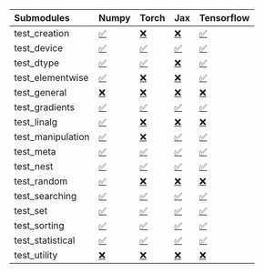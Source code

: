| Submodules        | Numpy                                                                                                                           | Torch                                                                                                                           | Jax                                                                                                                             | Tensorflow                                                                                                                      |
|:------------------|:--------------------------------------------------------------------------------------------------------------------------------|:--------------------------------------------------------------------------------------------------------------------------------|:--------------------------------------------------------------------------------------------------------------------------------|:--------------------------------------------------------------------------------------------------------------------------------|
| test_creation     | <a href="https://github.com/unifyai/ivy/runs/8169322267?check_suite_focus=true" rel="noopener noreferrer" target="_blank">✅</a> | <a href="https://github.com/unifyai/ivy/runs/8169322884?check_suite_focus=true" rel="noopener noreferrer" target="_blank">❌</a> | <a href="https://github.com/unifyai/ivy/runs/8169323666?check_suite_focus=true" rel="noopener noreferrer" target="_blank">❌</a> | <a href="https://github.com/unifyai/ivy/runs/8169324664?check_suite_focus=true" rel="noopener noreferrer" target="_blank">✅</a> |
| test_device       | <a href="https://github.com/unifyai/ivy/runs/8169322296?check_suite_focus=true" rel="noopener noreferrer" target="_blank">✅</a> | <a href="https://github.com/unifyai/ivy/runs/8169322933?check_suite_focus=true" rel="noopener noreferrer" target="_blank">✅</a> | <a href="https://github.com/unifyai/ivy/runs/8169323717?check_suite_focus=true" rel="noopener noreferrer" target="_blank">✅</a> | <a href="https://github.com/unifyai/ivy/runs/8169324713?check_suite_focus=true" rel="noopener noreferrer" target="_blank">✅</a> |
| test_dtype        | <a href="https://github.com/unifyai/ivy/runs/8169322331?check_suite_focus=true" rel="noopener noreferrer" target="_blank">✅</a> | <a href="https://github.com/unifyai/ivy/runs/8169322974?check_suite_focus=true" rel="noopener noreferrer" target="_blank">✅</a> | <a href="https://github.com/unifyai/ivy/runs/8169323771?check_suite_focus=true" rel="noopener noreferrer" target="_blank">❌</a> | <a href="https://github.com/unifyai/ivy/runs/8169324774?check_suite_focus=true" rel="noopener noreferrer" target="_blank">✅</a> |
| test_elementwise  | <a href="https://github.com/unifyai/ivy/runs/8169322375?check_suite_focus=true" rel="noopener noreferrer" target="_blank">✅</a> | <a href="https://github.com/unifyai/ivy/runs/8169323011?check_suite_focus=true" rel="noopener noreferrer" target="_blank">❌</a> | <a href="https://github.com/unifyai/ivy/runs/8169323837?check_suite_focus=true" rel="noopener noreferrer" target="_blank">❌</a> | <a href="https://github.com/unifyai/ivy/runs/8169324836?check_suite_focus=true" rel="noopener noreferrer" target="_blank">✅</a> |
| test_general      | <a href="https://github.com/unifyai/ivy/runs/8169322412?check_suite_focus=true" rel="noopener noreferrer" target="_blank">❌</a> | <a href="https://github.com/unifyai/ivy/runs/8169323047?check_suite_focus=true" rel="noopener noreferrer" target="_blank">❌</a> | <a href="https://github.com/unifyai/ivy/runs/8169323905?check_suite_focus=true" rel="noopener noreferrer" target="_blank">❌</a> | <a href="https://github.com/unifyai/ivy/runs/8169324880?check_suite_focus=true" rel="noopener noreferrer" target="_blank">❌</a> |
| test_gradients    | <a href="https://github.com/unifyai/ivy/runs/8169322454?check_suite_focus=true" rel="noopener noreferrer" target="_blank">✅</a> | <a href="https://github.com/unifyai/ivy/runs/8169323096?check_suite_focus=true" rel="noopener noreferrer" target="_blank">✅</a> | <a href="https://github.com/unifyai/ivy/runs/8169323967?check_suite_focus=true" rel="noopener noreferrer" target="_blank">✅</a> | <a href="https://github.com/unifyai/ivy/runs/8169324941?check_suite_focus=true" rel="noopener noreferrer" target="_blank">✅</a> |
| test_linalg       | <a href="https://github.com/unifyai/ivy/runs/8169322500?check_suite_focus=true" rel="noopener noreferrer" target="_blank">✅</a> | <a href="https://github.com/unifyai/ivy/runs/8169323147?check_suite_focus=true" rel="noopener noreferrer" target="_blank">❌</a> | <a href="https://github.com/unifyai/ivy/runs/8169324024?check_suite_focus=true" rel="noopener noreferrer" target="_blank">❌</a> | <a href="https://github.com/unifyai/ivy/runs/8169324988?check_suite_focus=true" rel="noopener noreferrer" target="_blank">❌</a> |
| test_manipulation | <a href="https://github.com/unifyai/ivy/runs/8169322549?check_suite_focus=true" rel="noopener noreferrer" target="_blank">✅</a> | <a href="https://github.com/unifyai/ivy/runs/8169323181?check_suite_focus=true" rel="noopener noreferrer" target="_blank">❌</a> | <a href="https://github.com/unifyai/ivy/runs/8169324086?check_suite_focus=true" rel="noopener noreferrer" target="_blank">✅</a> | <a href="https://github.com/unifyai/ivy/runs/8169325052?check_suite_focus=true" rel="noopener noreferrer" target="_blank">✅</a> |
| test_meta         | <a href="https://github.com/unifyai/ivy/runs/8169322587?check_suite_focus=true" rel="noopener noreferrer" target="_blank">✅</a> | <a href="https://github.com/unifyai/ivy/runs/8169323230?check_suite_focus=true" rel="noopener noreferrer" target="_blank">✅</a> | <a href="https://github.com/unifyai/ivy/runs/8169324149?check_suite_focus=true" rel="noopener noreferrer" target="_blank">✅</a> | <a href="https://github.com/unifyai/ivy/runs/8169325111?check_suite_focus=true" rel="noopener noreferrer" target="_blank">✅</a> |
| test_nest         | <a href="https://github.com/unifyai/ivy/runs/8169322623?check_suite_focus=true" rel="noopener noreferrer" target="_blank">✅</a> | <a href="https://github.com/unifyai/ivy/runs/8169323281?check_suite_focus=true" rel="noopener noreferrer" target="_blank">✅</a> | <a href="https://github.com/unifyai/ivy/runs/8169324199?check_suite_focus=true" rel="noopener noreferrer" target="_blank">✅</a> | <a href="https://github.com/unifyai/ivy/runs/8169325179?check_suite_focus=true" rel="noopener noreferrer" target="_blank">✅</a> |
| test_random       | <a href="https://github.com/unifyai/ivy/runs/8169322664?check_suite_focus=true" rel="noopener noreferrer" target="_blank">✅</a> | <a href="https://github.com/unifyai/ivy/runs/8169323340?check_suite_focus=true" rel="noopener noreferrer" target="_blank">❌</a> | <a href="https://github.com/unifyai/ivy/runs/8169324260?check_suite_focus=true" rel="noopener noreferrer" target="_blank">❌</a> | <a href="https://github.com/unifyai/ivy/runs/8169325221?check_suite_focus=true" rel="noopener noreferrer" target="_blank">❌</a> |
| test_searching    | <a href="https://github.com/unifyai/ivy/runs/8169322703?check_suite_focus=true" rel="noopener noreferrer" target="_blank">✅</a> | <a href="https://github.com/unifyai/ivy/runs/8169323398?check_suite_focus=true" rel="noopener noreferrer" target="_blank">✅</a> | <a href="https://github.com/unifyai/ivy/runs/8169324329?check_suite_focus=true" rel="noopener noreferrer" target="_blank">✅</a> | <a href="https://github.com/unifyai/ivy/runs/8169325288?check_suite_focus=true" rel="noopener noreferrer" target="_blank">✅</a> |
| test_set          | <a href="https://github.com/unifyai/ivy/runs/8169322740?check_suite_focus=true" rel="noopener noreferrer" target="_blank">✅</a> | <a href="https://github.com/unifyai/ivy/runs/8169323438?check_suite_focus=true" rel="noopener noreferrer" target="_blank">✅</a> | <a href="https://github.com/unifyai/ivy/runs/8169324391?check_suite_focus=true" rel="noopener noreferrer" target="_blank">✅</a> | <a href="https://github.com/unifyai/ivy/runs/8169325325?check_suite_focus=true" rel="noopener noreferrer" target="_blank">✅</a> |
| test_sorting      | <a href="https://github.com/unifyai/ivy/runs/8169322764?check_suite_focus=true" rel="noopener noreferrer" target="_blank">✅</a> | <a href="https://github.com/unifyai/ivy/runs/8169323485?check_suite_focus=true" rel="noopener noreferrer" target="_blank">✅</a> | <a href="https://github.com/unifyai/ivy/runs/8169324461?check_suite_focus=true" rel="noopener noreferrer" target="_blank">✅</a> | <a href="https://github.com/unifyai/ivy/runs/8169325362?check_suite_focus=true" rel="noopener noreferrer" target="_blank">✅</a> |
| test_statistical  | <a href="https://github.com/unifyai/ivy/runs/8169322806?check_suite_focus=true" rel="noopener noreferrer" target="_blank">✅</a> | <a href="https://github.com/unifyai/ivy/runs/8169323558?check_suite_focus=true" rel="noopener noreferrer" target="_blank">✅</a> | <a href="https://github.com/unifyai/ivy/runs/8169324530?check_suite_focus=true" rel="noopener noreferrer" target="_blank">✅</a> | <a href="https://github.com/unifyai/ivy/runs/8169325399?check_suite_focus=true" rel="noopener noreferrer" target="_blank">✅</a> |
| test_utility      | <a href="https://github.com/unifyai/ivy/runs/8169322844?check_suite_focus=true" rel="noopener noreferrer" target="_blank">❌</a> | <a href="https://github.com/unifyai/ivy/runs/8169323613?check_suite_focus=true" rel="noopener noreferrer" target="_blank">❌</a> | <a href="https://github.com/unifyai/ivy/runs/8169324595?check_suite_focus=true" rel="noopener noreferrer" target="_blank">❌</a> | <a href="https://github.com/unifyai/ivy/runs/8169325436?check_suite_focus=true" rel="noopener noreferrer" target="_blank">❌</a> |